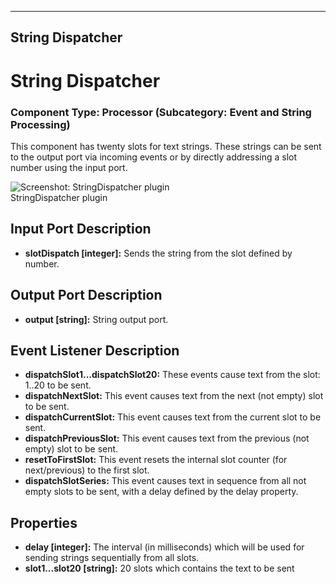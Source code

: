    
---
String Dispatcher
---

# String Dispatcher

### Component Type: Processor (Subcategory: Event and String Processing)

This component has twenty slots for text strings. These strings can be sent to the output port via incoming events or by directly addressing a slot number using the input port.

![Screenshot: StringDispatcher plugin](img/StringDispatcher.jpg "Screenshot:
        StringDispatcher plugin")  
StringDispatcher plugin

## Input Port Description

*   **slotDispatch \[integer\]:** Sends the string from the slot defined by number.

## Output Port Description

*   **output \[string\]:** String output port.

## Event Listener Description

*   **dispatchSlot1...dispatchSlot20:** These events cause text from the slot: 1..20 to be sent.
*   **dispatchNextSlot:** This event causes text from the next (not empty) slot to be sent.
*   **dispatchCurrentSlot:** This event causes text from the current slot to be sent.
*   **dispatchPreviousSlot:** This event causes text from the previous (not empty) slot to be sent.
*   **resetToFirstSlot:** This event resets the internal slot counter (for next/previous) to the first slot.
*   **dispatchSlotSeries:** This event causes text in sequence from all not empty slots to be sent, with a delay defined by the delay property.

## Properties

*   **delay \[integer\]:** The interval (in milliseconds) which will be used for sending strings sequentially from all slots.
*   **slot1...slot20 \[string\]:** 20 slots which contains the text to be sent